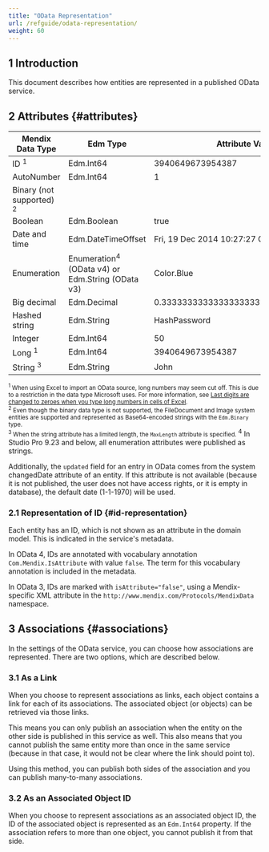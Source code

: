 ```yaml
---
title: "OData Representation"
url: /refguide/odata-representation/
weight: 60
---
```


## 1 Introduction

This document describes how entities are represented in a published OData service.

## 2 Attributes {#attributes}

| Mendix Data Type | Edm Type | Attribute Value | Atom XML Representation |
| --- | --- | --- | --- |
| ID <sup>1</sup>| Edm.Int64 | 3940649673954387 | 3940649673954387 |
| AutoNumber | Edm.Int64 | 1 | 1 |
| Binary (not supported) <sup>2</sup> |   |   |   |
| Boolean | Edm.Boolean | true | true |
| Date and time | Edm.DateTimeOffset | Fri, 19 Dec 2014 10:27:27 GMT | 2014-12-19T10:27:27.000Z |
| Enumeration | Enumeration<sup>4</sup> (OData v4) or Edm.String (OData v3) | Color.Blue | Blue |
| Big decimal  | Edm.Decimal | 0.3333333333333333333333333333333333 | 0.3333333333333333333333333333333333 |
| Hashed string | Edm.String | HashPassword | HashPassword |
| Integer  | Edm.Int64 | 50 | 50 |
| Long <sup>1</sup> | Edm.Int64 | 3940649673954387 | 3940649673954387 |
| String <sup>3</sup> | Edm.String | John | John |

<small><sup>1</sup> When using Excel to import an OData source, long numbers may seem cut off. This is due to a restriction in the data type Microsoft uses. For more information, see [Last digits are changed to zeroes when you type long numbers in cells of Excel](https://support.microsoft.com/en-us/kb/269370).<br />
<sup>2</sup> Even though the binary data type is not supported, the FileDocument and Image system entities are supported and represented as Base64-encoded strings with the `Edm.Binary` type.<br />
<sup>3</sup> When the string attribute has a limited length, the `MaxLength` attribute is specified. </small>
<sup>4</sup> In Studio Pro 9.23 and below, all enumeration attributes were published as strings.

Additionally, the `updated` field for an entry in OData comes from the system changedDate attribute of an entity. If this attribute is not available (because it is not published, the user does not have access rights, or it is empty in database), the default date (1-1-1970) will be used.

### 2.1 Representation of ID {#id-representation}

Each entity has an ID, which is not shown as an attribute in the domain model. This is indicated in the service's metadata.

In OData 4, IDs are annotated with vocabulary annotation `Com.Mendix.IsAttribute` with value `false`. The term for this vocabulary annotation is included in the metadata.

In OData 3, IDs are marked with `isAttribute="false"`, using a Mendix-specific XML attribute in the `http://www.mendix.com/Protocols/MendixData` namespace.

## 3 Associations {#associations}

In the settings of the OData service, you can choose how associations are represented. There are two options, which are described below.

### 3.1 As a Link

When you choose to represent associations as links, each object contains a link for each of its associations. The associated object (or objects) can be retrieved via those links.

This means you can only publish an association when the entity on the other side is published in this service as well. This also means that you cannot publish the same entity more than once in the same service (because in that case, it would not be clear where the link should point to).

Using this method, you can publish both sides of the association and you can publish many-to-many associations.

### 3.2 As an Associated Object ID

When you choose to represent associations as an associated object ID, the ID of the associated object is represented as an `Edm.Int64` property. If the association refers to more than one object, you cannot publish it from that side.
